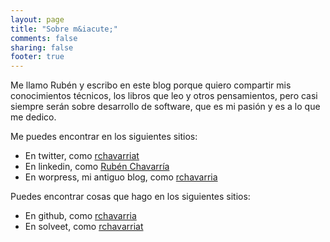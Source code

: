 ```yaml
---
layout: page
title: "Sobre m&iacute;"
comments: false
sharing: false
footer: true
---
```


Me llamo Rubén y escribo en este blog porque quiero compartir mis conocimientos técnicos, 
los libros que leo y otros pensamientos, pero casi siempre serán sobre desarrollo de software, 
que es mi pasión y es a lo que me dedico.

Me puedes encontrar en los siguientes sitios:

- En twitter, como [rchavarriat](http://twitter.com/rchavarriat)
- En linkedin, como [Rubén Chavarría](http://es.linkedin.com/in/rubenchavarria)
- En worpress, mi antiguo blog, como [rchavarria](http://rchavarria.wordpress.com)

Puedes encontrar cosas que hago en los siguientes sitios:

- En github, como [rchavarria](http://github.com/rchavarria)
- En solveet, como [rchavarriat](http://www.solveet.com/rchavarriat)
